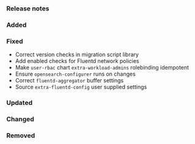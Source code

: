 ### Release notes

### Added

### Fixed

- Correct version checks in migration script library
- Add enabled checks for Fluentd network policies
- Make `user-rbac` chart `extra-workload-admins` rolebinding idempotent
- Ensure `opensearch-configurer` runs on changes
- Correct `fluentd-aggregator` buffer settings
- Source `extra-fluentd-config` user supplied settings

### Updated

### Changed

### Removed
